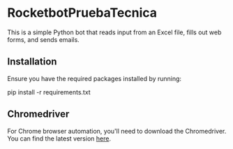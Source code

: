 # RocketbotPruebaTecnica

This is a simple Python bot that reads input from an Excel file, fills out web forms, and sends emails.

## Installation

Ensure you have the required packages installed by running:

pip install -r requirements.txt

## Chromedriver

For Chrome browser automation, you'll need to download the Chromedriver. You can find the latest version [here](https://googlechromelabs.github.io/chrome-for-testing/).
